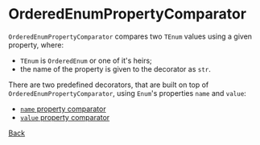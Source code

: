 # OrderedEnumPropertyComparator

`OrderedEnumPropertyComparator` compares two `TEnum` values using a given property, where:

* `TEnum` is `OrderedEnum` or one of it's heirs;
* the name of the property is given to the decorator as `str`.

There are two predefined decorators, that are built on top of `OrderedEnumPropertyComparator`,
using `Enum`'s properties `name` and `value`:

* [`name` property comparator](OrderedEnumNameComparator.md)
* [`value` property comparator](OrderedEnumValueComparator.md)

[Back](OrderedEnum.md)
